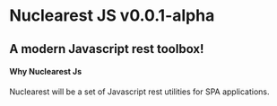 Nuclearest JS v0.0.1-alpha
===================


A modern Javascript rest toolbox!
----------


#### Why Nuclearest Js

Nuclearest will be a set of Javascript rest utilities for SPA applications.